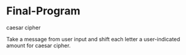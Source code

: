 # Final-Program
caesar cipher

Take a message from user input and shift each letter a user-indicated amount for caesar cipher.
